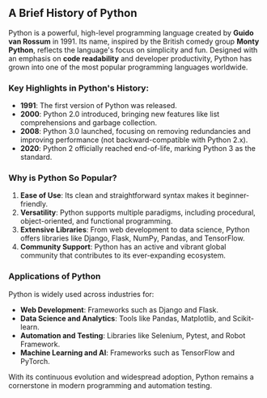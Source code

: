 ## A Brief History of Python

Python is a powerful, high-level programming language created by **Guido van Rossum** in 1991. Its name, inspired by the British comedy group **Monty Python**, reflects the language's focus on simplicity and fun. Designed with an emphasis on **code readability** and developer productivity, Python has grown into one of the most popular programming languages worldwide.

### Key Highlights in Python's History:
- **1991**: The first version of Python was released.
- **2000**: Python 2.0 introduced, bringing new features like list comprehensions and garbage collection.
- **2008**: Python 3.0 launched, focusing on removing redundancies and improving performance (not backward-compatible with Python 2.x).
- **2020**: Python 2 officially reached end-of-life, marking Python 3 as the standard.

### Why is Python So Popular?
1. **Ease of Use**: Its clean and straightforward syntax makes it beginner-friendly.
2. **Versatility**: Python supports multiple paradigms, including procedural, object-oriented, and functional programming.
3. **Extensive Libraries**: From web development to data science, Python offers libraries like Django, Flask, NumPy, Pandas, and TensorFlow.
4. **Community Support**: Python has an active and vibrant global community that contributes to its ever-expanding ecosystem.

### Applications of Python
Python is widely used across industries for:
- **Web Development**: Frameworks such as Django and Flask.
- **Data Science and Analytics**: Tools like Pandas, Matplotlib, and Scikit-learn.
- **Automation and Testing**: Libraries like Selenium, Pytest, and Robot Framework.
- **Machine Learning and AI**: Frameworks such as TensorFlow and PyTorch.

With its continuous evolution and widespread adoption, Python remains a cornerstone in modern programming and automation testing.
